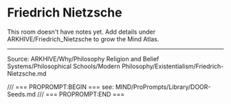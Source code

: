 # Friedrich Nietzsche

This room doesn't have notes yet. Add details under ARKHIVE/Friedrich_Nietzsche to grow the Mind Atlas.

---
Source: ARKHIVE/Why/Philosophy Religion and Belief Systems/Philosophical Schools/Modern Philosophy/Existentialism/Friedrich-Nietzsche.md

/// === PROPROMPT:BEGIN ===
see: MIND/ProPrompts/Library/DOOR-Seeds.md
/// === PROPROMPT:END ===
